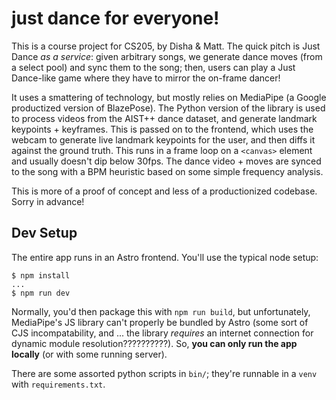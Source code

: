# just dance for everyone!

This is a course project for CS205, by Disha & Matt. The quick pitch is Just Dance *as a service*: given arbitrary songs, we generate dance moves (from a select pool) and sync them to the song; then, users can play a Just Dance-like game where they have to mirror the on-frame dancer!

It uses a smattering of technology, but mostly relies on MediaPipe (a Google productized version of BlazePose). The Python version of the library is used to process videos from the AIST++ dance dataset, and generate landmark keypoints + keyframes. This is passed on to the frontend, which uses the webcam to generate live landmark keypoints for the user, and then diffs it against the ground truth. This runs in a frame loop on a `<canvas>` element and usually doesn't dip below 30fps. The dance video + moves are synced to the song with a BPM heuristic based on some simple frequency analysis.

This is more of a proof of concept and less of a productionized codebase. Sorry in advance!

## Dev Setup

The entire app runs in an Astro frontend. You'll use the typical node setup:

```
$ npm install
...
$ npm run dev
```

Normally, you'd then package this with `npm run build`, but unfortunately, MediaPipe's JS library can't properly be bundled by Astro (some sort of CJS incompatability, and ... the library *requires* an internet connection for dynamic module resolution??????????). So, **you can only run the app locally** (or with some running server).

There are some assorted python scripts in `bin/`; they're runnable in a `venv` with `requirements.txt`.
